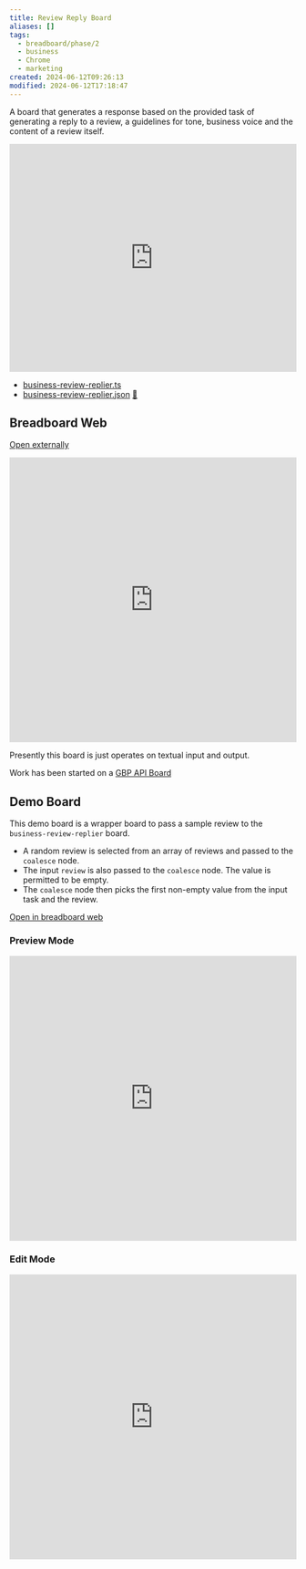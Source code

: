 ```yaml
---
title: Review Reply Board
aliases: []
tags:
  - breadboard/phase/2
  - business
  - Chrome
  - marketing
created: 2024-06-12T09:26:13
modified: 2024-06-12T17:18:47
---
```


A board that generates a response based on the provided task of generating a reply to a review, a guidelines for tone, business voice and the content of a review itself.

<iframe width="100%" height="400" src="https://www.youtube.com/embed/lFe6koESrH4?rel=0" title="YouTube video player" frameborder="0" allow="accelerometer; autoplay; clipboard-write; encrypted-media; gyroscope; picture-in-picture" allowfullscreen></iframe>

- [business-review-replier.ts](https://github.com/ExaDev/breadboard/blob/business-review-reply/packages/breadboard-web/src/boards/business-review-replier.ts)
- [business-review-replier.json](https://github.com/ExaDev/breadboard/blob/business-review-reply/packages/breadboard-web/public/graphs/business-review-replier.json) [🔗](https://breadboard-ai.web.app/?board=https://raw.githubusercontent.com/ExaDev/breadboard/business-review-reply/packages/breadboard-web/public/graphs/business-review-replier.json)

## Breadboard Web

[Open externally](https://breadboard-ai.web.app/?board=https://raw.githubusercontent.com/ExaDev/breadboard/business-review-reply/packages/breadboard-web/public/graphs/business-review-replier.json)

<iframe src="https://breadboard-ai.web.app/?board=https://raw.githubusercontent.com/ExaDev/breadboard/business-review-reply/packages/breadboard-web/public/graphs/business-review-replier.json" style="width: 100%; height: 500px; border: 0;"></iframe>

Presently this board is just operates on textual input and output.

Work has been started on a [GBP API Board](projects/Breadboard/Phase%202/GBP%20API%20Board.md)

## Demo Board

This demo board is a wrapper board to pass a sample review to the `business-review-replier` board.

- A random review is selected from an array of reviews and passed to the `coalesce` node.
- The input `review` is also passed to the `coalesce` node. The value is permitted to be empty.
- The `coalesce` node then picks the first non-empty value from the input task and the review.

[Open in breadboard web](https://breadboard-ai.web.app/?board=https://raw.githubusercontent.com/ExaDev/breadboard/business-review-reply/packages/breadboard-web/public/graphs/business-review-replier-demo.json)

### Preview Mode

<iframe src="https://breadboard-ai.web.app/?board=https://raw.githubusercontent.com/ExaDev/breadboard/business-review-reply/packages/breadboard-web/public/graphs/business-review-replier-demo.json&embed" style="width: 100%; height: 500px; border: 0;"></iframe>

### Edit Mode

<iframe src="https://breadboard-ai.web.app/?board=https://raw.githubusercontent.com/ExaDev/breadboard/business-review-reply/packages/breadboard-web/public/graphs/business-review-replier-demo.json" style="width: 100%; height: 500px; border: 0;"></iframe>
